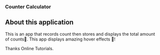 ### Counter Calculator

## About this application

This is an app that records count then stores and displays the total amount of counts💜. This app displays amazing hover effects 🎉!

Thanks Online Tutorials.
